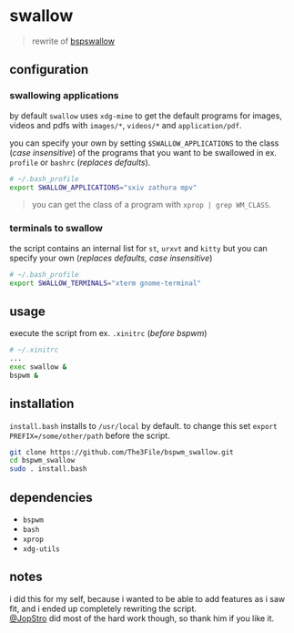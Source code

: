 # swallow

> rewrite of [bspswallow](https://github.com/JopStro/bspswallow)

## configuration

### swallowing applications
by default `swallow` uses `xdg-mime` to get the default programs
for images, videos and pdfs with `images/*`, `videos/*` and
`application/pdf`.

you can specify your own by setting `$SWALLOW_APPLICATIONS` to
the class (*case insensitive*) of the programs that you want to be swallowed in
ex. `profile` or `bashrc` (*replaces defaults*).

``` bash
# ~/.bash_profile
export SWALLOW_APPLICATIONS="sxiv zathura mpv"
```

> you can get the class of a program with `xprop | grep WM_CLASS`.

### terminals to swallow
the script contains an internal list for `st`, `urxvt` and `kitty`
but you can specify your own (*replaces defaults, case insensitive*)

``` bash
# ~/.bash_profile
export SWALLOW_TERMINALS="xterm gnome-terminal"
```

## usage
execute the script from ex. `.xinitrc` (*before bspwm*)
``` bash
# ~/.xinitrc
...
exec swallow &
bspwm &
```

## installation
`install.bash` installs to `/usr/local` by default.
to change this set `export PREFIX=/some/other/path`
before the script. 

``` bash
git clone https://github.com/The3File/bspwm_swallow.git
cd bspwm_swallow
sudo . install.bash
```

## dependencies
* `bspwm`
* `bash`
* `xprop`
* `xdg-utils` 

## notes
i did this for my self, because i wanted to be able to add features as i saw fit,
and i ended up completely rewriting the script.\
[@JopStro](https://github.com/JopStro) did most of the hard work though, so thank him if you like it.
